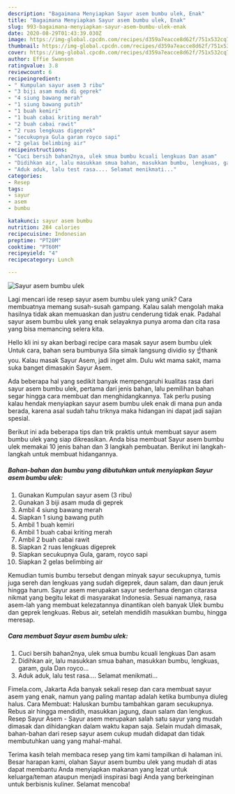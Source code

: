 ```yaml
---
description: "Bagaimana Menyiapkan Sayur asem bumbu ulek, Enak"
title: "Bagaimana Menyiapkan Sayur asem bumbu ulek, Enak"
slug: 993-bagaimana-menyiapkan-sayur-asem-bumbu-ulek-enak
date: 2020-08-29T01:43:39.030Z
image: https://img-global.cpcdn.com/recipes/d359a7eacce8d62f/751x532cq70/sayur-asem-bumbu-ulek-foto-resep-utama.jpg
thumbnail: https://img-global.cpcdn.com/recipes/d359a7eacce8d62f/751x532cq70/sayur-asem-bumbu-ulek-foto-resep-utama.jpg
cover: https://img-global.cpcdn.com/recipes/d359a7eacce8d62f/751x532cq70/sayur-asem-bumbu-ulek-foto-resep-utama.jpg
author: Effie Swanson
ratingvalue: 3.8
reviewcount: 6
recipeingredient:
- " Kumpulan sayur asem 3 ribu"
- "3 biji asam muda di geprek"
- "4 siung bawang merah"
- "1 siung bawang putih"
- "1 buah kemiri"
- "1 buah cabai kriting merah"
- "2 buah cabai rawit"
- "2 ruas lengkuas digeprek"
- "secukupnya Gula garam royco sapi"
- "2 gelas belimbing air"
recipeinstructions:
- "Cuci bersih bahan2nya, ulek smua bumbu kcuali lengkuas Dan asam"
- "Didihkan air, lalu masukkan smua bahan, masukkan bumbu, lengkuas, garam, gula Dan royco..."
- "Aduk aduk, lalu test rasa.... Selamat menikmati..."
categories:
- Resep
tags:
- sayur
- asem
- bumbu

katakunci: sayur asem bumbu 
nutrition: 284 calories
recipecuisine: Indonesian
preptime: "PT20M"
cooktime: "PT60M"
recipeyield: "4"
recipecategory: Lunch

---
```



![Sayur asem bumbu ulek](https://img-global.cpcdn.com/recipes/d359a7eacce8d62f/751x532cq70/sayur-asem-bumbu-ulek-foto-resep-utama.jpg)

Lagi mencari ide resep sayur asem bumbu ulek yang unik? Cara membuatnya memang susah-susah gampang. Kalau salah mengolah maka hasilnya tidak akan memuaskan dan justru cenderung tidak enak. Padahal sayur asem bumbu ulek yang enak selayaknya punya aroma dan cita rasa yang bisa memancing selera kita.

Hello kli ini sy akan berbagi recipe cara masak sayur asem bumbu ulek Untuk cara, bahan sera bumbunya Sila simak langsung dividio sy ☝️thank you. Kalau masak Sayur Asem, jadi inget alm. Dulu wkt mama sakit, mama suka banget dimasakin Sayur Asem.

Ada beberapa hal yang sedikit banyak mempengaruhi kualitas rasa dari sayur asem bumbu ulek, pertama dari jenis bahan, lalu pemilihan bahan segar hingga cara membuat dan menghidangkannya. Tak perlu pusing kalau hendak menyiapkan sayur asem bumbu ulek enak di mana pun anda berada, karena asal sudah tahu triknya maka hidangan ini dapat jadi sajian spesial.


Berikut ini ada beberapa tips dan trik praktis untuk membuat sayur asem bumbu ulek yang siap dikreasikan. Anda bisa membuat Sayur asem bumbu ulek memakai 10 jenis bahan dan 3 langkah pembuatan. Berikut ini langkah-langkah untuk membuat hidangannya.

<!--inarticleads1-->

##### Bahan-bahan dan bumbu yang dibutuhkan untuk menyiapkan Sayur asem bumbu ulek:

1. Gunakan  Kumpulan sayur asem (3 ribu)
1. Gunakan 3 biji asam muda di geprek
1. Ambil 4 siung bawang merah
1. Siapkan 1 siung bawang putih
1. Ambil 1 buah kemiri
1. Ambil 1 buah cabai kriting merah
1. Ambil 2 buah cabai rawit
1. Siapkan 2 ruas lengkuas digeprek
1. Siapkan secukupnya Gula, garam, royco sapi
1. Siapkan 2 gelas belimbing air


Kemudian tumis bumbu tersebut dengan minyak sayur secukupnya, tumis juga sereh dan lengkuas yang sudah digeprek, daun salam, dan daun jeruk hingga harum. Sayur asem merupakan sayur sederhana dengan citarasa nikmat yang begitu lekat di masyarakat Indonesia. Sesuai namanya, rasa asem-lah yang membuat kelezatannya dinantikan oleh banyak Ulek bumbu dan geprek lengkuas. Rebus air, setelah mendidih masukkan bumbu, hingga meresap. 

<!--inarticleads2-->

##### Cara membuat Sayur asem bumbu ulek:

1. Cuci bersih bahan2nya, ulek smua bumbu kcuali lengkuas Dan asam
1. Didihkan air, lalu masukkan smua bahan, masukkan bumbu, lengkuas, garam, gula Dan royco...
1. Aduk aduk, lalu test rasa.... Selamat menikmati...


Fimela.com, Jakarta Ada banyak sekali resep dan cara membuat sayur asem yang enak, namun yang paling mantap adalah ketika bumbunya diuleg halus. Cara Membuat: Haluskan bumbu tambahkan garam secukupnya. Rebus air hingga mendidih, masukkan jagung, daun salam dan lengkus. Resep Sayur Asem - Sayur asem merupakan salah satu sayur yang mudah dimasak dan dihidangkan dalam waktu kapan saja. Selain mudah dimasak, bahan-bahan dari resep sayur asem cukup mudah didapat dan tidak membutuhkan uang yang mahal-mahal. 

Terima kasih telah membaca resep yang tim kami tampilkan di halaman ini. Besar harapan kami, olahan Sayur asem bumbu ulek yang mudah di atas dapat membantu Anda menyiapkan makanan yang lezat untuk keluarga/teman ataupun menjadi inspirasi bagi Anda yang berkeinginan untuk berbisnis kuliner. Selamat mencoba!

